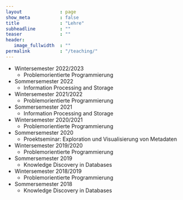 ```yaml
---
layout              : page
show_meta           : false
title               : "Lehre"
subheadline         : ""
teaser              : ""
header:
   image_fullwidth  : ""
permalink           : "/teaching/"
---
```

* Wintersemester 2022/2023
  - Problemorientierte Programmierung
* Sommersemester 2022
  - Information Processing and Storage 
* Wintersemester 2021/2022
  - Problemorientierte Programmierung
* Sommersemester 2021
  - Information Processing and Storage 
* Wintersemester 2020/2021
  - Problemorientierte Programmierung
* Sommersemester 2020
  - Proektseminar: Exploration und Visualisierung von Metadaten
* Wintersemester 2019/2020
  - Problemorientierte Programmierung
* Sommersemester 2019
  - Knowledge Discovery in Databases
* Wintersemester 2018/2019
  - Problemorientierte Programmierung
* Sommersemester 2018
  - Knowledge Discovery in Databases



